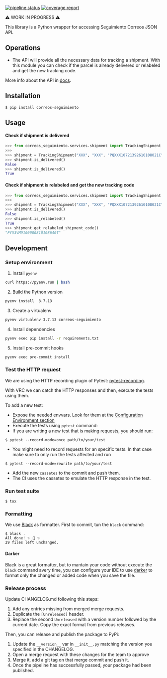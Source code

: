 [![pipeline status](https://git.coopdevs.org/coopdevs/som-connexio/correos/correos-seguimiento/badges/main/pipeline.svg)](https://git.coopdevs.org/coopdevs/som-connexio/correos/correos-seguimiento/commits/master)
[![coverage report](https://git.coopdevs.org/coopdevs/som-connexio/correos/correos-seguimiento/badges/main/coverage.svg)](https://git.coopdevs.org/coopdevs/som-connexio/correos/correos-seguimiento/commits/master)

:warning: WORK IN PROGRESS :warning:

This library is a Python wrapper for accessing Seguimiento Correos JSON API.


## Operations

*  The API will provide all the necessary data for tracking a shipment. With this module you can check if the parcel is already delivered or relabeled and get the new tracking code.

More info about the API in [docs](docs/README.md).

## Installation

```commandline
$ pip install correos-seguimiento
```

## Usage

#### Check if shipment is delivered

```python
>>> from correos_seguimiento.services.shipment import TrackingShipment
>>>
>>> shipment = TrackingShipment("XXX", "XXX", "PQXXX10721392610108021C").build()
>>> shipment.is_delivered()
False
>>> shipment.is_delivered()
True
```

#### Check if shipment is relabeled and get the new tracking code

```python
>>> from correos_seguimiento.services.shipment import TrackingShipment
>>>
>>> shipment = TrackingShipment("XXX", "XXX", "PQXXX10721392610108021C").build()
>>> shipment.is_delivered()
False
>>> shipment.is_relabeled()
True
>>> shipment.get_relabeled_shipment_code()
"PY53VM9100000810108640T"
```

## Development

### Setup environment

1. Install `pyenv`
```sh
curl https://pyenv.run | bash
```
2. Build the Python version
```sh
pyenv install  3.7.13
```
3. Create a virtualenv
```sh
pyenv virtualenv 3.7.13 correos-seguimiento
```
4. Install dependencies
```sh
pyenv exec pip install -r requirements.txt
```
5. Install pre-commit hooks
```sh
pyenv exec pre-commit install
```

### Test the HTTP request

We are using the HTTP recording plugin of Pytest: [pytest-recording](https://pytest-vcr.readthedocs.io/).

With VRC we can catch the HTTP responses and then, execute the tests using them.

To add a new test:

* Expose the needed envvars. Look for them at the [Configuration Environment section](#configuration-environment)
* Execute the tests using `pytest` command:
* If you are writing a new test that is making requests, you should run:

```commandline
$ pytest --record-mode=once path/to/your/test
```

* You might need to record requests for an specific tests. In that case make sure to only run the tests affected and run

```commandline
$ pytest --record-mode=rewrite path/to/your/test
```

* Add the new `cassetes` to the commit and push them.
* The CI uses the cassetes to emulate the HTTP response in the test.

### Run test suite

```commandline
$ tox
```

### Formatting

We use [Black](https://github.com/psf/black) as formatter.
First to commit, tun the `black` command:

```commandline
$ black .
All done! ✨ 🍰 ✨
29 files left unchanged.
```

#### Darker

Black is a great formatter, but to mantain your code without execute the `black` command avery time, you can configure your IDE to use [darker](https://pypi.org/project/darker/) to format only the changed or added code when you save the file.

### Release process

Update CHANGELOG.md following this steps:

1. Add any entries missing from merged merge requests.
1. Duplicate the `[Unreleased]` header.
1. Replace the second `Unreleased` with a version number followed by the current date. Copy the exact format from previous releases.

Then, you can release and publish the package to PyPi:

1. Update the `__version__` var in `__init__.py` matching the version you specified in the CHANGELOG.
1. Open a merge request with these changes for the team to approve
1. Merge it, add a git tag on that merge commit and push it.
1. Once the pipeline has successfully passed, your package had been published.
